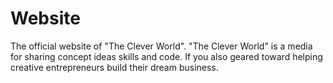 # Website
The official website of "The Clever World".
"The Clever World" is a media for sharing concept ideas skills and code. 
If you also geared toward helping creative entrepreneurs build their dream business.
